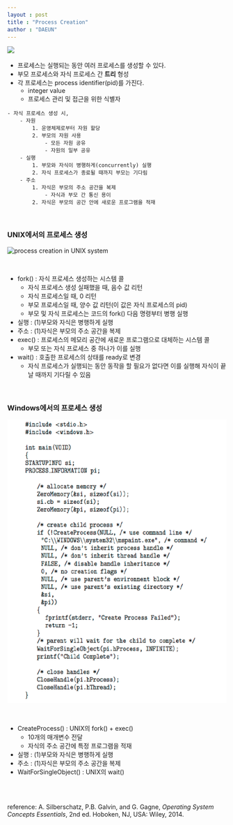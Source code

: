 ```yaml
---
layout : post
title : "Process Creation"
author : "DAEUN"
---
```


<img src="https://media.cheggcdn.com/media%2Fb32%2Fb322e832-85cb-4907-ade0-d0c8abbb26c8%2FphpDveJTB.png" width="700">

<br>

- 프로세스는 실행되는 동안 여러 프로세스를 생성할 수 있다.
- 부모 프로세스와 자식 프로세스 간 **트리** 형성
- 각 프로세스는 process identifier(pid)를 가진다.
	- integer value
	- 프로세스 관리 및 접근을 위한 식별자

```
- 자식 프로세스 생성 시,
	- 자원
		1. 운영체제로부터 자원 할당
		2. 부모의 자원 사용
			- 모든 자원 공유
			- 자원의 일부 공유
	- 실행
		1. 부모와 자식이 병행하게(concurrently) 실행
		2. 자식 프로세스가 종료될 때까지 부모는 기다림
	- 주소
		1. 자식은 부모의 주소 공간을 복제
			- 자식과 부모 간 통신 용이
		2. 자식은 부모의 공간 안에 새로운 프로그램을 적재
```

<br>

### UNIX에서의 프로세스 생성

![process creation in UNIX system](https://i.stack.imgur.com/22pF4.png)

<br>

- fork() : 자식 프로세스 생성하는 시스템 콜
	- 자식 프로세스 생성 실패했을 때, 음수 값 리턴
	- 자식 프로세스일 때, 0 리턴
	- 부모 프로세스일 때, 양수 값 리턴(이 값은 자식 프로세스의 pid)
	- 부모 및 자식 프로세스는 코드의 fork() 다음 명령부터 병행 실행
- 실행 : (1)부모와 자식은 병행하게 실행
- 주소 : (1)자식은 부모의 주소 공간을 복제
- exec() : 프로세스의 메모리 공간에 새로운 프로그램으로 대체하는 시스템 콜
	- 부모 또는 자식 프로세스 중 하나가 이를 실행
- wait() : 호출한 프로세스의 상태를 ready로 변경
	- 자식 프로세스가 실행되는 동안 동작을 할 필요가 없다면 이를 실행해 자식이 끝날 때까지 기다릴 수 있음

<br>

### Windows에서의 프로세스 생성

![process creation in Windows system](/assets/images/windows_code.PNG)

<br>

- CreateProcess() : UNIX의 fork() + exec()
	- 10개의 매개변수 전달
	- 자식의 주소 공간에 특정 프로그램을 적재
- 실행 : (1)부모와 자식은 병행하게 실행
- 주소 : (1)자식은 부모의 주소 공간을 복제
- WaitForSingleObject() : UNIX의 wait()

<br><br>

reference: A. Silberschatz, P.B. Galvin, and G. Gagne, _Operating System Concepts Essentials_, 2nd ed. Hoboken, NJ, USA: Wiley, 2014.